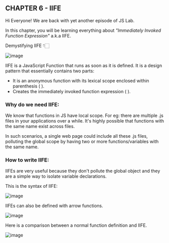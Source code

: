 ## CHAPTER 6 - IIFE

Hi Everyone! We are back with yet another episode of JS Lab. 

In this chapter, you will be learning everything about *"Immediately Invoked Function Expression"* a.k.a IIFE.

Demystifying IIFE 👇🏻

![image](https://user-images.githubusercontent.com/42679346/130602960-b6c671c8-22eb-4669-9c41-e4e7164aed8b.png)

 IIFE is a JavaScript Function that runs as soon as it is defined. It is a design pattern that essentially contains two parts:

- It is an anonymous function with its lexical scope enclosed within parenthesis ( ).
- Creates the immediately invoked function expression ( ).

### Why do we need IIFE:
We know that functions in JS have local scope. For eg: there are multiple .js files in your applications over a while. It's highly possible that functions with the same name exist across files.

In such scenarios, a single web page could include all these .js files, polluting the global scope by having two or more functions/variables with the same name.

### How to write IIFE:
IIFEs are very useful because they don't pollute the global object and they are a simple way to isolate variable declarations.

This is the syntax of IIFE:

![image](https://user-images.githubusercontent.com/42679346/130603375-4b9391b5-5cb0-4ac3-9120-10f8f26f03ba.png)

IIFEs can also be defined with arrow functions.

![image](https://user-images.githubusercontent.com/42679346/130603433-2437da6e-f27a-4be0-8e6c-8b770878c828.png)

Here is a comparison between a normal function definition and IIFE.

![image](https://user-images.githubusercontent.com/42679346/130603502-42cb1046-0f55-416d-ad05-eeaaa0d4cc93.png)


